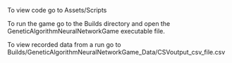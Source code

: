 To view code go to Assets/Scripts

To run the game go to the Builds directory and open the GeneticAlgorithmNeuralNetworkGame executable file. 

To view recorded data from a run go to Builds/GeneticAlgorithmNeuralNetworkGame_Data/CSVoutput_csv_file.csv